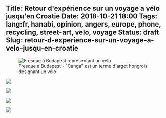 Title: Retour d'expérience sur un voyage a vélo jusqu'en Croatie
Date: 2018-10-21 18:00
Tags: lang:fr, hanabi, opinion, angers, europe, phone, recycling, street-art, velo, voyage
Status: draft
Slug: retour-d-experience-sur-un-voyage-a-velo-jusqu-en-croatie
---
<figure role="group">
    <img alt="Fresque à Budapest représentant un vélo" src="images/2018/10/P1070955.JPG">
    <figcaption>Fresque à Budapest - "Canga" est un terme d'argot hongrois désignant un vélo</figcaption>
</figure>

![](images/2018/10/P1070454.JPG)

![](images/2018/10/P1070461.JPG)

![](images/2018/10/P1070111.JPG)

![](images/2018/10/equipement.jpg)


<style>
article img {
    display: block;
    margin: 0 auto;
    max-height: 30rem;
}
article figcaption {
    text-align: center;
}
</style>
